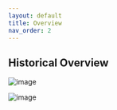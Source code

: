 ```yaml
---
layout: default
title: Overview
nav_order: 2
---
```


## Historical Overview

![image](https://user-images.githubusercontent.com/20475336/178542085-af044ddb-52b0-41ef-834c-68c329b90f84.png)

![image](https://user-images.githubusercontent.com/20475336/178542256-a78d6848-86d4-47fa-8748-0423fe1c9a04.png)




